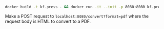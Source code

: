 ```sh
docker build -t kf-press . && docker run -it --init -p 8080:8080 kf-press
```

Make a POST request to `localhost:8080/convert?format=pdf` where the request body is HTML to convert to a PDF.
